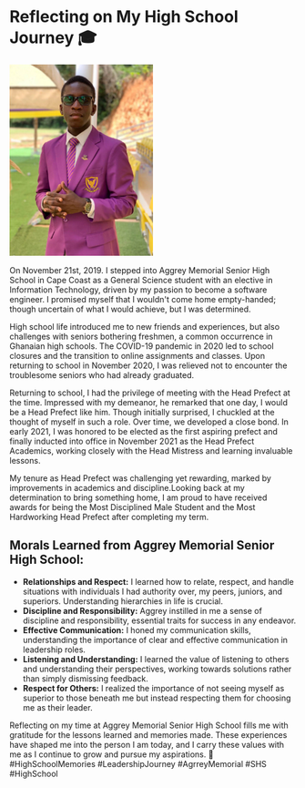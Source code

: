 # Reflecting on My High School Journey 🎓

<img src="./public/photo_high_school.jpg" alt="High School Picture" width="50%">

On November 21st, 2019. I stepped into Aggrey Memorial Senior High School in Cape Coast as a General Science student with an elective in Information Technology, driven by my passion to become a software engineer. I promised myself that I wouldn't come home empty-handed; though uncertain of what I would achieve, but I was determined.

High school life introduced me to new friends and experiences, but also challenges with seniors bothering freshmen, a common occurrence in Ghanaian high schools. The COVID-19 pandemic in 2020 led to school closures and the transition to online assignments and classes. Upon returning to school in November 2020, I was relieved not to encounter the troublesome seniors who had already graduated.

Returning to school, I had the privilege of meeting with the Head Prefect at the time. Impressed with my demeanor, he remarked that one day, I would be a Head Prefect like him. Though initially surprised, I chuckled at the thought of myself in such a role. Over time, we developed a close bond. In early 2021, I was honored to be elected as the first aspiring prefect and finally inducted into office in November 2021 as the Head Prefect Academics, working closely with the Head Mistress and learning invaluable lessons.

My tenure as Head Prefect was challenging yet rewarding, marked by improvements in academics and discipline.Looking back at my determination to bring something home, I am proud to have received awards for being the Most Disciplined Male Student and the Most Hardworking Head Prefect after completing my term.

## Morals Learned from Aggrey Memorial Senior High School:

- **Relationships and Respect:** I learned how to relate, respect, and handle situations with individuals I had authority over, my peers, juniors, and superiors. Understanding hierarchies in life is crucial.
- **Discipline and Responsibility:** Aggrey instilled in me a sense of discipline and responsibility, essential traits for success in any endeavor.
- **Effective Communication:** I honed my communication skills, understanding the importance of clear and effective communication in leadership roles.
- **Listening and Understanding:** I learned the value of listening to others and understanding their perspectives, working towards solutions rather than simply dismissing feedback.
- **Respect for Others:** I realized the importance of not seeing myself as superior to those beneath me but instead respecting them for choosing me as their leader.

Reflecting on my time at Aggrey Memorial Senior High School fills me with gratitude for the lessons learned and memories made. These experiences have shaped me into the person I am today, and I carry these values with me as I continue to grow and pursue my aspirations. 💫 #HighSchoolMemories #LeadershipJourney #AgrreyMemorial #SHS #HighSchool
